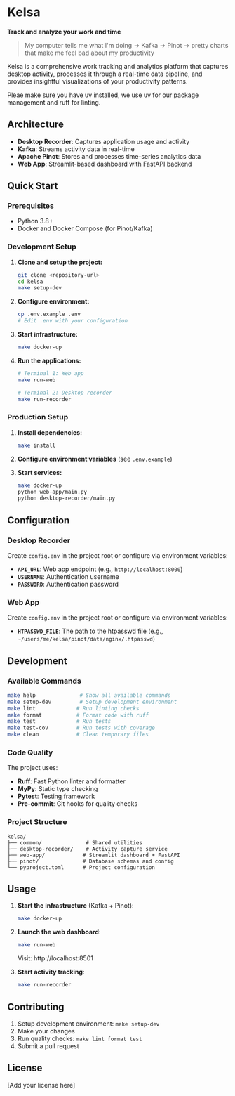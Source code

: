 # Kelsa

**Track and analyze your work and time**

> My computer tells me what I'm doing → Kafka → Pinot → pretty charts that make me feel bad about my productivity

Kelsa is a comprehensive work tracking and analytics platform that captures desktop activity, processes it through a real-time data pipeline, and provides insightful visualizations of your productivity patterns.

Pleae make sure you have uv installed, we use uv for our package management and ruff for linting.

## Architecture

- **Desktop Recorder**: Captures application usage and activity
- **Kafka**: Streams activity data in real-time
- **Apache Pinot**: Stores and processes time-series analytics data
- **Web App**: Streamlit-based dashboard with FastAPI backend

## Quick Start

### Prerequisites

- Python 3.8+
- Docker and Docker Compose (for Pinot/Kafka)

### Development Setup

1. **Clone and setup the project:**

   ```bash
   git clone <repository-url>
   cd kelsa
   make setup-dev
   ```

2. **Configure environment:**

   ```bash
   cp .env.example .env
   # Edit .env with your configuration
   ```

3. **Start infrastructure:**

   ```bash
   make docker-up
   ```

4. **Run the applications:**

   ```bash
   # Terminal 1: Web app
   make run-web

   # Terminal 2: Desktop recorder
   make run-recorder
   ```

### Production Setup

1. **Install dependencies:**

   ```bash
   make install
   ```

2. **Configure environment variables** (see `.env.example`)

3. **Start services:**
   ```bash
   make docker-up
   python web-app/main.py
   python desktop-recorder/main.py
   ```

## Configuration

### Desktop Recorder

Create `config.env` in the project root or configure via environment variables:

- **`API_URL`**: Web app endpoint (e.g., `http://localhost:8000`)
- **`USERNAME`**: Authentication username
- **`PASSWORD`**: Authentication password


### Web App

Create `config.env` in the project root or configure via environment variables:

- **`HTPASSWD_FILE`**: The path to the htpasswd file (e.g., `~/users/me/kelsa/pinot/data/nginx/.htpasswd`)

## Development

### Available Commands

```bash
make help              # Show all available commands
make setup-dev         # Setup development environment
make lint             # Run linting checks
make format           # Format code with ruff
make test             # Run tests
make test-cov         # Run tests with coverage
make clean            # Clean temporary files
```

### Code Quality

The project uses:

- **Ruff**: Fast Python linter and formatter
- **MyPy**: Static type checking
- **Pytest**: Testing framework
- **Pre-commit**: Git hooks for quality checks

### Project Structure

```
kelsa/
├── common/              # Shared utilities
├── desktop-recorder/    # Activity capture service
├── web-app/            # Streamlit dashboard + FastAPI
├── pinot/              # Database schemas and config
└── pyproject.toml      # Project configuration
```

## Usage

1. **Start the infrastructure** (Kafka + Pinot):

   ```bash
   make docker-up
   ```

2. **Launch the web dashboard**:

   ```bash
   make run-web
   ```

   Visit: http://localhost:8501

3. **Start activity tracking**:
   ```bash
   make run-recorder
   ```

## Contributing

1. Setup development environment: `make setup-dev`
2. Make your changes
3. Run quality checks: `make lint format test`
4. Submit a pull request

## License

[Add your license here]

